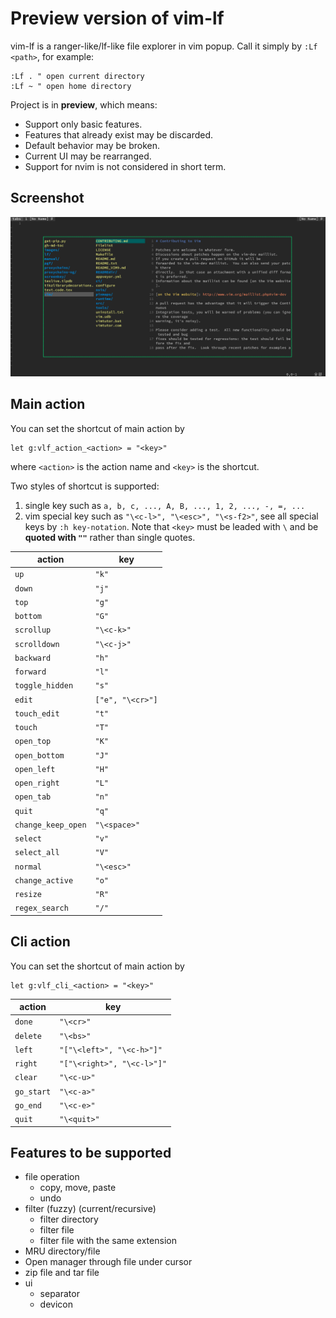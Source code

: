 # Preview version of vim-lf

vim-lf is a ranger-like/lf-like file explorer in vim popup. Call it simply by `:Lf <path>`, for example:
```vim
:Lf . " open current directory
:Lf ~ " open home directory
```

Project is in **preview**, which means:
- Support only basic features.
- Features that already exist may be discarded.
- Default behavior may be broken.
- Current UI may be rearranged.
- Support for nvim is not considered in short term.

## Screenshot

![vim-lf][1]

## Main action

You can set the shortcut of main action by
```vim
let g:vlf_action_<action> = "<key>"
```
where `<action>` is the action name and `<key>` is the shortcut.

Two styles of shortcut is supported:
1. single key such as `a, b, c, ..., A, B, ..., 1, 2, ..., -, =, ...`
2. vim special key such as `"\<c-l>", "\<esc>", "\<s-f2>"`, see all special keys by `:h key-notation`. Note that `<key>` must be leaded with `\` and be **quoted with `""`** rather than single quotes.

action             | key
------             | ---
`up`               | `"k"`
`down`             | `"j"`
`top`              | `"g"`
`bottom`           | `"G"`
`scrollup`         | `"\<c-k>"`
`scrolldown`       | `"\<c-j>"`
`backward`         | `"h"`
`forward`          | `"l"`
`toggle_hidden`    | `"s"`
`edit`             | `["e", "\<cr>"]`
`touch_edit`       | `"t"`
`touch`            | `"T"`
`open_top`         | `"K"`
`open_bottom`      | `"J"`
`open_left`        | `"H"`
`open_right`       | `"L"`
`open_tab`         | `"n"`
`quit`             | `"q"`
`change_keep_open` | `"\<space>"`
`select`           | `"v"`
`select_all`       | `"V"`
`normal`           | `"\<esc>"`
`change_active`    | `"o"`
`resize`           | `"R"`
`regex_search`     | `"/"`

## Cli action

You can set the shortcut of main action by
```vim
let g:vlf_cli_<action> = "<key>"
```

action     | key
------     | ---
`done`     | `"\<cr>"`
`delete`   | `"\<bs>"`
`left`     | `"["\<left>", "\<c-h>"]"`
`right`    | `"["\<right>", "\<c-l>"]"`
`clear`    | `"\<c-u>"`
`go_start` | `"\<c-a>"`
`go_end`   | `"\<c-e>"`
`quit`     | `"\<quit>"`

## Features to be supported
- file operation
  - copy, move, paste
  - undo
- filter (fuzzy) (current/recursive)
  - filter directory
  - filter file
  - filter file with the same extension
- MRU directory/file
- Open manager through file under cursor
- zip file and tar file
- ui
  - separator
  - devicon


[1]: https://github.com/ZhiyuanLck/images/blob/master/vim-lf/vim-lf.png
